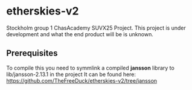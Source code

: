 # etherskies-v2

Stockholm group 1 ChasAcademy SUVX25 Project.
This project is under development and what the end product will be is unknown.

## Prerequisites

To compile this you need to symmlink a compiled **jansson** library to lib/jansson-2.13.1 in the project
It can be found here: https://github.com/TheFreeDuck/etherskies-v2/tree/jansson
